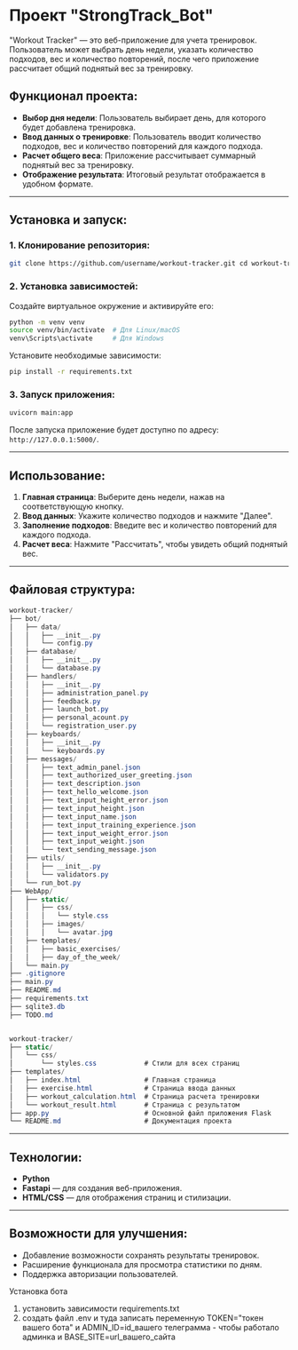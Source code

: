 # **Проект "StrongTrack_Bot"**

"Workout Tracker" — это веб-приложение для учета тренировок. Пользователь может выбрать день недели, указать количество
подходов, вес и количество повторений, после чего приложение рассчитает общий поднятый вес за тренировку.

## **Функционал проекта:**

- **Выбор дня недели**: Пользователь выбирает день, для которого будет добавлена тренировка.
- **Ввод данных о тренировке**: Пользователь вводит количество подходов, вес и количество повторений для каждого
  подхода.
- **Расчет общего веса**: Приложение рассчитывает суммарный поднятый вес за тренировку.
- **Отображение результата**: Итоговый результат отображается в удобном формате.

---

## **Установка и запуск:**

### 1. Клонирование репозитория:

```bash
git clone https://github.com/username/workout-tracker.git cd workout-tracker
```

### 2. Установка зависимостей:

Создайте виртуальное окружение и активируйте его:

```bash
python -m venv venv
source venv/bin/activate  # Для Linux/macOS
venv\Scripts\activate     # Для Windows
```

Установите необходимые зависимости:

```bash
pip install -r requirements.txt
```

### 3. Запуск приложения:

```bash
uvicorn main:app
```

После запуска приложение будет доступно по адресу: `http://127.0.0.1:5000/`.

---

## **Использование:**

1. **Главная страница**: Выберите день недели, нажав на соответствующую кнопку.
2. **Ввод данных**: Укажите количество подходов и нажмите "Далее".
3. **Заполнение подходов**: Введите вес и количество повторений для каждого подхода.
4. **Расчет веса**: Нажмите "Рассчитать", чтобы увидеть общий поднятый вес.

---

## **Файловая структура:**

```csharp
workout-tracker/
├── bot/
│   ├── data/
│   │   ├── __init__.py
│   │   └── config.py
│   ├── database/
│   │   ├── __init__.py
│   │   └── database.py
│   ├── handlers/
│   │   ├── __init__.py
│   │   ├── administration_panel.py
│   │   ├── feedback.py
│   │   ├── launch_bot.py
│   │   ├── personal_acount.py
│   │   └── registration_user.py
│   ├── keyboards/
│   │   ├── __init__.py
│   │   └── keyboards.py
│   ├── messages/
│   │   ├── text_admin_panel.json
│   │   ├── text_authorized_user_greeting.json
│   │   ├── text_description.json
│   │   ├── text_hello_welcome.json
│   │   ├── text_input_height_error.json
│   │   ├── text_input_height.json
│   │   ├── text_input_name.json
│   │   ├── text_input_training_experience.json
│   │   ├── text_input_weight_error.json
│   │   ├── text_input_weight.json
│   │   └── text_sending_message.json
│   ├── utils/
│   │   ├── __init__.py
│   │   └── validators.py
│   └── run_bot.py
├── WebApp/
│   ├── static/
│   │   ├── css/
│   │   │   └── style.css
│   │   ├── images/
│   │   │   └── avatar.jpg
│   ├── templates/
│   │   ├── basic_exercises/
│   │   ├── day_of_the_week/
│   └── main.py
├── .gitignore
├── main.py
├── README.md
├── requirements.txt
├── sqlite3.db
├── TODO.md
```

```csharp

workout-tracker/
├── static/
│   └── css/
│       └── styles.css            # Стили для всех страниц
├── templates/
│   ├── index.html                # Главная страница
│   ├── exercise.html             # Страница ввода данных
│   ├── workout_calculation.html  # Страница расчета тренировки
│   └── workout_result.html       # Страница с результатом
├── app.py                        # Основной файл приложения Flask
└── README.md                     # Документация проекта
```

---

## **Технологии:**

- **Python**
- **Fastapi** — для создания веб-приложения.
- **HTML/CSS** — для отображения страниц и стилизации.

---

## **Возможности для улучшения:**

- Добавление возможности сохранять результаты тренировок.
- Расширение функционала для просмотра статистики по дням.
- Поддержка авторизации пользователей.

Установка бота

1. установить зависимости requirements.txt
2. создать файл .env и туда записать переменную TOKEN="токен вашего бота" и ADMIN_ID=id_вашего телеграмма - чтобы
   работало админка и BASE_SITE=url_вашего_сайта

